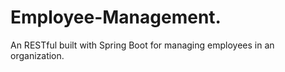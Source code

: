 # Employee-Management.
An  RESTful  built with Spring Boot for managing employees in an organization.
